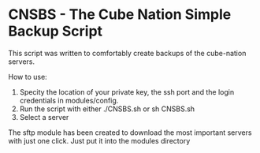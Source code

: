 # CNSBS - The Cube Nation Simple Backup Script
This script was written to comfortably create backups of the cube-nation servers.

How to use:
1) Specity the location of your private key, the ssh port and the login credentials in modules/config.
2) Run the script with either ./CNSBS.sh or sh CNSBS.sh
3) Select a server

The sftp module has been created to download the most important servers with just one click.
Just put it into the modules directory

